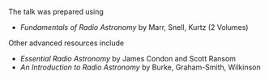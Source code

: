The talk was prepared using 

* _Fundamentals of Radio Astronomy_ by Marr, Snell, Kurtz (2 Volumes)

Other advanced resources include

* _Essential Radio Astronomy_ by James Condon and Scott Ransom
* _An Introduction to Radio Astronomy_ by Burke, Graham-Smith, Wilkinson
